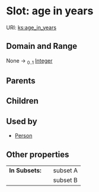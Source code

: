 
# Slot: age in years




URI: [ks:age_in_years](https://w3id.org/linkml/tests/kitchen_sink/age_in_years)


## Domain and Range

None &#8594;  <sub>0..1</sub> [Integer](types/Integer.md)

## Parents


## Children


## Used by

 * [Person](Person.md)

## Other properties

|  |  |  |
| --- | --- | --- |
| **In Subsets:** | | subset A |
|  | | subset B |


